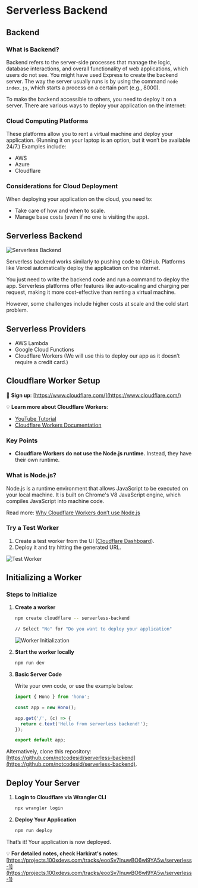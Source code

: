 # Serverless Backend

## Backend

### What is Backend?

Backend refers to the server-side processes that manage the logic, database interactions, and overall functionality of web applications, which users do not see. You might have used Express to create the backend server. The way the server usually runs is by using the command `node index.js`, which starts a process on a certain port (e.g., 8000).

To make the backend accessible to others, you need to deploy it on a server. There are various ways to deploy your application on the internet:

### Cloud Computing Platforms

These platforms allow you to rent a virtual machine and deploy your application. (Running it on your laptop is an option, but it won’t be available 24/7.) Examples include:

- AWS
- Azure
- Cloudflare

### Considerations for Cloud Deployment

When deploying your application on the cloud, you need to:

- Take care of how and when to scale.
- Manage base costs (even if no one is visiting the app).

## Serverless Backend

![Serverless Backend](https://prod-files-secure.s3.us-west-2.amazonaws.com/c3841a92-a773-4ae2-b373-52b87f954981/199d28ea-eae2-4e37-856d-0ab1c1ca460f/image.png)

Serverless backend works similarly to pushing code to GitHub. Platforms like Vercel automatically deploy the application on the internet. 

You just need to write the backend code and run a command to deploy the app. Serverless platforms offer features like auto-scaling and charging per request, making it more cost-effective than renting a virtual machine. 

However, some challenges include higher costs at scale and the cold start problem.

## Serverless Providers

- AWS Lambda
- Google Cloud Functions
- Cloudflare Workers (We will use this to deploy our app as it doesn’t require a credit card.)

## Cloudflare Worker Setup

📌 **Sign up**: [https://www.cloudflare.com/](https://www.cloudflare.com/)

💡 **Learn more about Cloudflare Workers**:

- [YouTube Tutorial](https://www.youtube.com/watch?v=H7Qe96fqg1M)
- [Cloudflare Workers Documentation](https://developers.cloudflare.com/workers/reference/how-workers-works/)

### Key Points

- **Cloudflare Workers do not use the Node.js runtime.** Instead, they have their own runtime.

### What is Node.js?

Node.js is a runtime environment that allows JavaScript to be executed on your local machine. It is built on Chrome's V8 JavaScript engine, which compiles JavaScript into machine code.

Read more: [Why Cloudflare Workers don’t use Node.js](https://www.perplexity.ai/search/cloudflare-workers-dont-use-th-DDU7e_8GRyOwlFFQ3pptKA)

### Try a Test Worker

1. Create a test worker from the UI ([Cloudflare Dashboard](https://dash.cloudflare.com/78a4b68097082fdbfdba1f6506ee93b8/workers-and-pages/create)).
2. Deploy it and try hitting the generated URL.

![Test Worker](https://img.notionusercontent.com/s3/prod-files-secure%2Fc3841a92-a773-4ae2-b373-52b87f954981%2Ffd4edd6d-008c-4102-b674-c29b8c0f5042%2Fimage.png/size/w=2000?exp=1737298269&sig=L-KCOGqHwvmeJnCxr84pCla0vXgvbEz2vIRA0rpLXco)

## Initializing a Worker

### Steps to Initialize

1. **Create a worker**

    ```bash
    npm create cloudflare -- serverless-backend
    
    // Select "No" for "Do you want to deploy your application"
    ```

    ![Worker Initialization](https://img.notionusercontent.com/s3/prod-files-secure%2Fc3841a92-a773-4ae2-b373-52b87f954981%2Fc5422c46-b2e2-4528-8319-7d8101498367%2Fimage.png/size/w=2000?exp=1737298294&sig=d87BkZ2O3opjEIQhIA3U4z6kSGkO6OwkPMF6hFPZvwQ)

2. **Start the worker locally**

    ```bash
    npm run dev
    ```

3. **Basic Server Code**

    Write your own code, or use the example below:

    ```javascript
    import { Hono } from 'hono';

    const app = new Hono();

    app.get('/', (c) => {
      return c.text('Hello from serverless backend!');
    });

    export default app;
    ```

Alternatively, clone this repository: [https://github.com/notcodesid/serverless-backend](https://github.com/notcodesid/serverless-backend).

## Deploy Your Server

1. **Login to Cloudflare via Wrangler CLI**

    ```bash
    npx wrangler login
    ```

2. **Deploy Your Application**

    ```bash
    npm run deploy
    ```

That’s it! Your application is now deployed.

💡 **For detailed notes, check Harkirat's notes**: [https://projects.100xdevs.com/tracks/eooSv7lnuwBO6wl9YA5w/serverless-1](https://projects.100xdevs.com/tracks/eooSv7lnuwBO6wl9YA5w/serverless-1)
